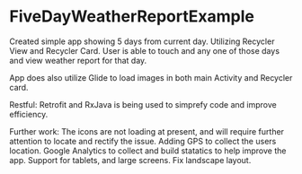 # FiveDayWeatherReportExample

Created simple app showing 5 days from current day. Utilizing Recycler View and Recycler Card. User is able to touch and any one of those days
and view weather report for that day.

App does also utilize Glide to load images in both main Activity and Recycler card.

Restful:
Retrofit and RxJava is being used to simprefy code and improve efficiency. 

Further work:
The icons are not loading at present, and will require further
attention to locate and rectify the issue.
Adding GPS to collect the users location.
Google Analytics to collect and build statatics to help improve the app.
Support for tablets, and large screens.
Fix landscape layout.
